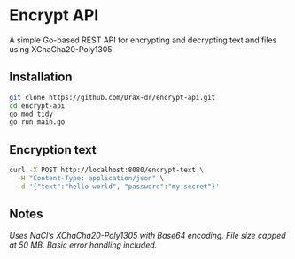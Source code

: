 # Encrypt API

A simple Go-based REST API for encrypting and decrypting text and files using XChaCha20-Poly1305.

## Installation

```bash
git clone https://github.com/Drax-dr/encrypt-api.git
cd encrypt-api
go mod tidy
go run main.go
```
## Encryption text
```bash
curl -X POST http://localhost:8080/encrypt-text \
  -H "Content-Type: application/json" \
  -d '{"text":"hello world", "password":"my-secret"}'
```
## Notes
*Uses NaCl’s XChaCha20-Poly1305 with Base64 encoding.*
*File size capped at 50 MB.*
*Basic error handling included.*
